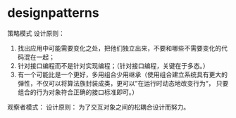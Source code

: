 # designpatterns

策略模式
设计原则：
1. 找出应用中可能需要变化之处，把他们独立出来，不要和哪些不需要变化的代码混在一起；
2. 针对接口编程而不是针对实现编程；（针对接口编程，关键在于多态。）
3. 有一个可能比是一个更好，多用组合少用继承（使用组合建立系统具有更大的弹性，不仅可以将算法族封装成类，更可以”在运行时动态地改变行为“，
只要组合的行为对象符合正确的接口标准即可。）

观察者模式：
设计原则：
为了交互对象之间的松耦合设计而努力。


